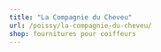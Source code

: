 ```yaml
---
title: "La Compagnie du Cheveu"
url: /poissy/la-compagnie-du-cheveu/
shop: fournitures pour coiffeurs
---
```

